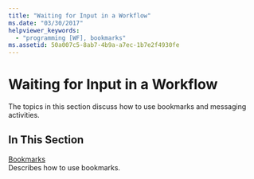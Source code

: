 ```yaml
---
title: "Waiting for Input in a Workflow"
ms.date: "03/30/2017"
helpviewer_keywords: 
  - "programming [WF], bookmarks"
ms.assetid: 50a007c5-8ab7-4b9a-a7ec-1b7e2f4930fe
---
```

# Waiting for Input in a Workflow
The topics in this section discuss how to use bookmarks and messaging activities.  
  
## In This Section  
 [Bookmarks](bookmarks.md)  
 Describes how to use bookmarks.
